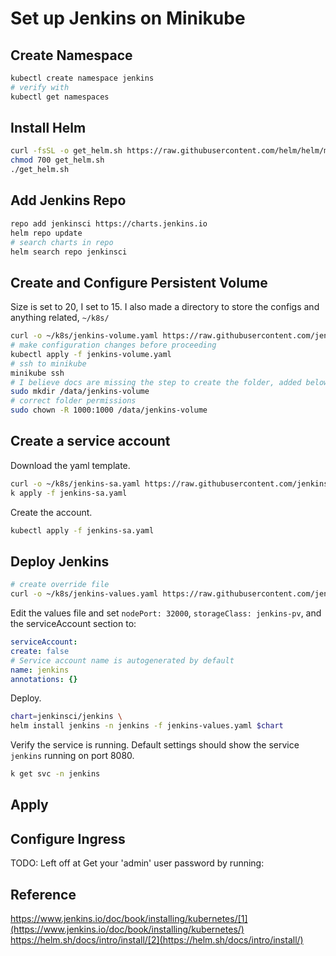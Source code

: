 # Set up Jenkins on Minikube
## Create Namespace
```bash
kubectl create namespace jenkins
# verify with
kubectl get namespaces
`````````````

## Install Helm
```bash
curl -fsSL -o get_helm.sh https://raw.githubusercontent.com/helm/helm/main/scripts/get-helm-3
chmod 700 get_helm.sh
./get_helm.sh
```

## Add Jenkins Repo
```bash
repo add jenkinsci https://charts.jenkins.io
helm repo update
# search charts in repo
helm search repo jenkinsci
```

## Create and Configure Persistent Volume
Size is set to 20, I set to 15. I also made a directory to store the configs and anything related, `~/k8s/`
```bash
curl -o ~/k8s/jenkins-volume.yaml https://raw.githubusercontent.com/jenkins-infra/jenkins.io/master/content/doc/tutorials/kubernetes/installing-jenkins-on-kubernetes/jenkins-volume.yaml
# make configuration changes before proceeding
kubectl apply -f jenkins-volume.yaml
# ssh to minikube
minikube ssh
# I believe docs are missing the step to create the folder, added below
sudo mkdir /data/jenkins-volume
# correct folder permissions
sudo chown -R 1000:1000 /data/jenkins-volume
```
## Create a service account
Download the yaml template.
```bash
curl -o ~/k8s/jenkins-sa.yaml https://raw.githubusercontent.com/jenkins-infra/jenkins.io/master/content/doc/tutorials/kubernetes/installing-jenkins-on-kubernetes/jenkins-sa.yaml
k apply -f jenkins-sa.yaml
```
Create the account.
```bash
kubectl apply -f jenkins-sa.yaml
```
## Deploy Jenkins
```bash
# create override file
curl -o ~/k8s/jenkins-values.yaml https://raw.githubusercontent.com/jenkinsci/helm-charts/main/charts/jenkins/values.yaml
```
Edit the values file and set `nodePort: 32000`, `storageClass: jenkins-pv`, and the serviceAccount section to:
```yaml
serviceAccount:
create: false
# Service account name is autogenerated by default
name: jenkins
annotations: {}
```
Deploy.
```bash
chart=jenkinsci/jenkins \
helm install jenkins -n jenkins -f jenkins-values.yaml $chart
```
Verify the service is running. Default settings should show the service `jenkins` running on port 8080.
```bash
k get svc -n jenkins
```
## Apply  
## Configure Ingress
TODO: Left off at Get your 'admin' user password by running:


## Reference
https://www.jenkins.io/doc/book/installing/kubernetes/[1](https://www.jenkins.io/doc/book/installing/kubernetes/)
https://helm.sh/docs/intro/install/[2](https://helm.sh/docs/intro/install/)
